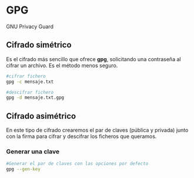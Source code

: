 # GPG
GNU Privacy Guard

## Cifrado simétrico
Es el cifrado más sencillo que ofrece **gpg**, solicitando una contraseña al cifrar un archivo. Es el método menos seguro.
```bash
#cifrar fichero
gpg -c mensaje.txt

#descifrar fichero
gpg -d mensaje.txt.gpg
```

## Cifrado asimétrico
En este tipo de cifrado crearemos el par de claves (pública y privada) junto con la firma para cifrar y descifrar los ficheros que queramos.

### Generar una clave
```bash
#Generar el par de claves con las opciones por defecto
gpg --gen-key
```
